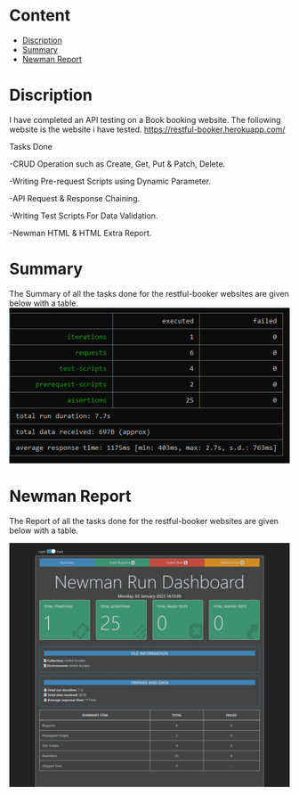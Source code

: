 # Content    
- [ Discription](#discription )
- [Summary](#summary) 
- [Newman Report](#newmanreport) 
# Discription 
I have completed an API testing on a Book booking website. The following website is the website i have tested. https://restful-booker.herokuapp.com/

Tasks Done

-CRUD Operation such as Create, Get, Put & Patch, Delete.

-Writing Pre-request Scripts using Dynamic Parameter.

-API Request & Response Chaining.

-Writing Test Scripts For Data Validation.

-Newman HTML & HTML Extra Report.

# Summary 
The Summary of all the tasks done for the restful-booker websites are given below with a table.
![Summary image](Image/report_table.png)

# Newman Report
The Report of all the tasks done for the restful-booker websites are given below with a table.

![newman report](Image/newman_report.jpeg)
